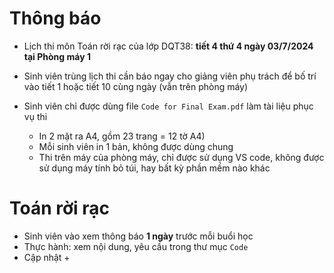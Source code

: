 # Thông báo
* Lịch thi môn Toán rời rạc của lớp DQT38: **tiết 4 thứ 4 ngày 03/7/2024 tại Phòng máy 1**
* Sinh viên trùng lịch thi cần báo ngay cho giảng viên phụ trách để bố trí vào tiết 1 hoặc tiết 10 cùng ngày (vẫn trên phòng máy)

* Sinh viên chỉ được dùng file `Code for Final Exam.pdf` làm tài liệu phục vụ thi
  + In 2 mặt ra A4, gồm 23 trang = 12 tờ A4)
  + Mỗi sinh viên in 1 bản, không được dùng chung
  + Thi trên máy của phòng máy, chỉ được sử dụng VS code, không được sử dụng máy tính bỏ túi, hay bất kỳ phần mềm nào khác


# Toán rời rạc
* Sinh viên vào xem thông báo **1 ngày** trước mỗi buổi học
* Thực hành: xem nội dung, yêu cầu trong thư mục `Code`
* Cập nhật
  + 

